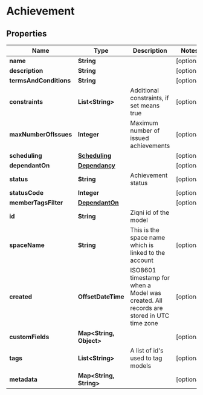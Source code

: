 

# Achievement



## Properties

| Name | Type | Description | Notes |
|------------ | ------------- | ------------- | -------------|
|**name** | **String** |  |  [optional] |
|**description** | **String** |  |  [optional] |
|**termsAndConditions** | **String** |  |  [optional] |
|**constraints** | **List&lt;String&gt;** | Additional constraints, if set means true |  [optional] |
|**maxNumberOfIssues** | **Integer** | Maximum number of issued achievements |  [optional] |
|**scheduling** | [**Scheduling**](Scheduling.md) |  |  [optional] |
|**dependantOn** | [**Dependancy**](Dependancy.md) |  |  [optional] |
|**status** | **String** | Achievement status |  [optional] |
|**statusCode** | **Integer** |  |  [optional] |
|**memberTagsFilter** | [**DependantOn**](DependantOn.md) |  |  [optional] |
|**id** | **String** | Ziqni id of the model |  |
|**spaceName** | **String** | This is the space name which is linked to the account |  [optional] |
|**created** | **OffsetDateTime** | ISO8601 timestamp for when a Model was created. All records are stored in UTC time zone |  [optional] |
|**customFields** | **Map&lt;String, Object&gt;** |  |  [optional] |
|**tags** | **List&lt;String&gt;** | A list of id&#39;s used to tag models |  [optional] |
|**metadata** | **Map&lt;String, String&gt;** |  |  [optional] |



